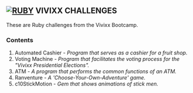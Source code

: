 ## **[![RUBY](http://i1202.photobucket.com/albums/bb362/tremor221/Vivixx/VCR/LogoRuby2.png "Ruby")](https://www.ruby-lang.org/en/) VIVIXX CHALLENGES**

These are Ruby challenges from the Vivixx Bootcamp.

### Contents
1. Automated Cashier - _Program that serves as a cashier for a fruit shop._
2. Voting Machine - _Program that facilitates the voting process for the "Vivixx Presidential Elections"._
3. ATM - _A program that performs the common functions of an ATM._
4. Ranventure - _A 'Choose-Your-Own-Adventure' game._
5. c10StickMotion - _Gem that shows animations of stick men._
